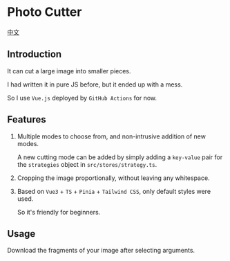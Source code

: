 # Photo Cutter

[中文](./README-ZH.MD)

## Introduction

It can cut a large image into smaller pieces.

I had written it in pure JS before, but it ended up with a mess.

So I use `Vue.js` deployed by `GitHub Actions` for now.

## Features

1. Multiple modes to choose from, and non-intrusive addition of new modes.

   A new cutting mode can be added by simply adding a `key-value` pair for the `strategies` object in `src/stores/strategy.ts`.

2. Cropping the image proportionally, without leaving any whitespace.

3. Based on `Vue3` + `TS` + `Pinia` + `Tailwind CSS`, only default styles were used.

   So it's friendly for beginners.


## Usage

Download the fragments of your image after selecting arguments.
